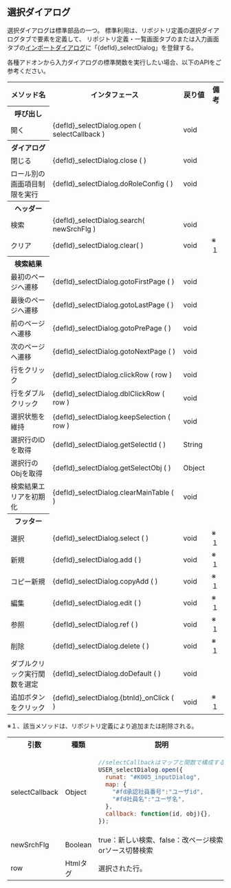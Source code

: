 ## 選択ダイアログ

選択ダイアログは標準部品の一つ。
標準利用は、リポジトリ定義の選択ダイアログタブで要素を定義して、
リポジトリ定義・一覧画面タブのまたは入力画面タブの[インポートダイアログ](base.imports.md)に「{defId}_selectDialog」を登録する。

各種アドオンから入力ダイアログの標準関数を実行したい場合、以下のAPIをご参考ください。

<table>
<tr><th>メソッド名</th><th>インタフェース</th><th>戻り値</th><th>備考</th></tr>
<tr><th>呼び出し</th></tr>
<tr><td>開く</td><td>{defId}_selectDialog.open ( selectCallback )</td><td>void</td><td></td></tr>
<tr><th>ダイアログ</th></tr>
<tr><td>閉じる</td><td>{defId}_selectDialog.close ( )</td><td>void</td><td></td></tr>
<tr><td>ロール別の画面項目制限を実行</td><td>{defId}_selectDialog.doRoleConfig ( )</td><td>void</td><td></td></tr>
<tr><th>ヘッダー</th></tr>
<tr><td>検索</td><td>{defId}_selectDialog.search( newSrchFlg )</td><td>void</td><td></td></tr>
<tr><td>クリア</td><td>{defId}_selectDialog.clear( )</td><td>void</td><td>※１</td></tr>
<tr><th>検索結果</th></tr>
<tr><td>最初のページへ遷移</td><td>{defId}_selectDialog.gotoFirstPage ( )</td><td>void</td><td></td></tr>
<tr><td>最後のページへ遷移</td><td>{defId}_selectDialog.gotoLastPage ( )</td><td>void</td><td></td></tr>
<tr><td>前のページへ遷移</td><td>{defId}_selectDialog.gotoPrePage ( )</td><td>void</td><td></td></tr>
<tr><td>次のページへ遷移</td><td>{defId}_selectDialog.gotoNextPage ( )</td><td>void</td><td></td></tr>
<tr><td>行をクリック</td><td>{defId}_selectDialog.clickRow ( row )</td><td>void</td><td></td></tr>
<tr><td>行をダブルクリック</td><td>{defId}_selectDialog.dblClickRow ( row )</td><td>void</td><td></td></tr>
<tr><td>選択状態を維持</td><td>{defId}_selectDialog.keepSelection ( row )</td><td>void</td><td></td></tr>
<tr><td>選択行のIDを取得</td><td>{defId}_selectDialog.getSelectId ( )</td><td>String</td><td></td></tr>
<tr><td>選択行のObjを取得</td><td>{defId}_selectDialog.getSelectObj ( )</td><td>Object</td><td></td></tr>
<tr><td>検索結果エリアを初期化</td><td>{defId}_selectDialog.clearMainTable ( )</td><td>void</td><td></td></tr>
<tr><th>フッター</th></tr>
<tr><td>選択</td><td>{defId}_selectDialog.select ( )</td><td>void</td><td>※１</td></tr>
<tr><td>新規</td><td>{defId}_selectDialog.add ( )</td><td>void</td><td>※１</td></tr>
<tr><td>コピー新規</td><td>{defId}_selectDialog.copyAdd ( )</td><td>void</td><td>※１</td></tr>
<tr><td>編集</td><td>{defId}_selectDialog.edit ( )</td><td>void</td><td>※１</td></tr>
<tr><td>参照</td><td>{defId}_selectDialog.ref ( )</td><td>void</td><td>※１</td></tr>
<tr><td>削除</td><td>{defId}_selectDialog.delete ( )</td><td>void</td><td>※１</td></tr>
<tr><td>ダブルクリック実行関数を選定</td><td>{defId}_selectDialog.doDefault ( )</td><td>void</td><td></td></tr>
<tr><td>追加ボタンをクリック</td><td>{defId}_selectDialog.{btnId}_onClick ( )</td><td>void</td><td>※１</td></tr>
</table>

※１、該当メソッドは、リポジトリ定義により追加または削除される。

<table>
<tr><th>引数</th><th>種類</th><th>説明</th></tr>
<tr><td>selectCallback</td><td>Object</td><td>

```js
//selectCallbackはマップと関数で構成する
USER_selectDialog.open({
  runat: "#K005_inputDialog",
  map: {
    "#fd承認社員番号":"ユーザid",
    "#fd社員名":"ユーザ名",
  },
  callback: function(id, obj){},
});
```
</td></tr>
<tr><td>newSrchFlg</td><td>Boolean</td><td>true：新しい検索、false：改ページ検索orソース切替検索</td></tr>
<tr><td>row</td><td>Htmlタグ</td><td>選択された行。</td></tr>
</table>

